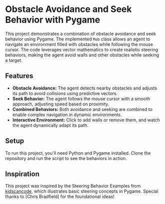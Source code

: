 # Obstacle Avoidance and Seek Behavior with Pygame

This project demonstrates a combination of obstacle avoidance and seek behavior using Pygame. The implemented `Mob` class allows an agent to navigate an environment filled with obstacles while following the mouse cursor. The code leverages vector mathematics to create realistic steering behaviors, making the agent avoid walls and other obstacles while seeking a target.

## Features
- **Obstacle Avoidance:** The agent detects nearby obstacles and adjusts its path to avoid collisions using predictive vectors.
- **Seek Behavior:** The agent follows the mouse cursor with a smooth approach, adjusting speed based on proximity.
- **Combined Behaviors:** Both avoidance and seeking are combined to enable complex navigation in dynamic environments.
- **Interactive Environment:** Click to add walls or remove them, and watch the agent dynamically adapt its path.

## Setup
To run this project, you'll need Python and Pygame installed. Clone the repository and run the script to see the behaviors in action.

## Inspiration 
This project was inspired by the Steering Behavior Examples from [kidscancode](https://github.com/kidscancode/pygame_tutorials/tree/master/examples/steering), which illustrates basic steering concepts in Pygame. Special thanks to [Chris Bradfield] for the foundational ideas!
